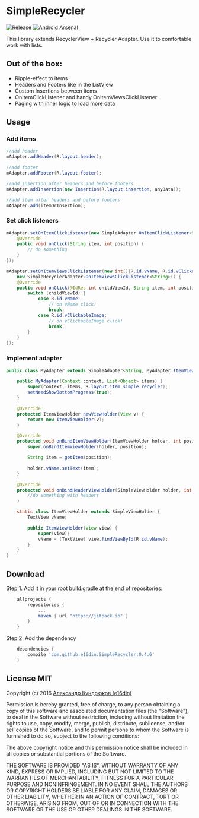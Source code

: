 # SimpleRecycler

[![Release](https://jitpack.io/v/e16din/SimpleRecycler.svg)](https://jitpack.io/#e16din/SimpleRecycler)
[![Android Arsenal](https://img.shields.io/badge/Android%20Arsenal-SimpleRecycler-green.svg?style=true)](https://android-arsenal.com/details/1/4223)

This library extends RecyclerView + Recycler Adapter.
Use it to comfortable work with lists.

## Out of the box:
* Ripple-effect to items
* Headers and Footers like in the ListView
* Custom Insertions between items
* OnItemClickListener and handy OnItemViewsClickListener
* Paging with inner logic to load more data


## Usage
### Add items
```java
//add header
mAdapter.addHeader(R.layout.header);

//add footer
mAdapter.addFooter(R.layout.footer);

//add insertion after headers and before footers
mAdapter.addInsertion(new Insertion(R.layout.insertion, anyData));

//add item after headers and before footers
mAdapter.add(itemOrInsertion);
```

### Set click listeners
```java
mAdapter.setOnItemClickListener(new SimpleAdapter.OnItemClickListener<String>() {
    @Override
    public void onClick(String item, int position) {
        // do something
    }
});

mAdapter.setOnItemViewsClickListener(new int[]{R.id.vName, R.id.vClickableImage},
    new SimpleRecyclerAdapter.OnItemViewsClickListener<String>() {
    @Override
    public void onClick(@IdRes int childViewId, String item, int position) {
        switch (childViewId) {
            case R.id.vName:
                // on vName click!
                break;
            case R.id.vClickableImage:
                // on vClickableImage click!
                break;
        }
    }
});
```

### Implement adapter
```java
public class MyAdapter extends SimpleAdapter<String, MyAdapter.ItemViewHolder> {

    public MyAdapter(Context context, List<Object> items) {
        super(context, items, R.layout.item_simple_recycler);
        setNeedShowBottomProgress(true);
    }

    @Override
    protected ItemViewHolder newViewHolder(View v) {
        return new ItemViewHolder(v);
    }

    @Override
    protected void onBindItemViewHolder(ItemViewHolder holder, int position) {
        super.onBindItemViewHolder(holder, position);

        String item = getItem(position);

        holder.vName.setText(item);
    }

    @Override
    protected void onBindHeaderViewHolder(SimpleViewHolder holder, int position) {
        //do something with headers
    }

    static class ItemViewHolder extends SimpleViewHolder {
        TextView vName;

        public ItemViewHolder(View view) {
            super(view);
            vName = (TextView) view.findViewById(R.id.vName);
        }
    }
}
```


## Download
Step 1. Add it in your root build.gradle at the end of repositories:
```groovy
    allprojects {
        repositories {
            ...
            maven { url "https://jitpack.io" }
        }
    }
```
Step 2. Add the dependency
```groovy
    dependencies {
        compile 'com.github.e16din:SimpleRecycler:0.4.6'
    }
```

## License MIT
Copyright (c) 2016 [Александр Кундрюков (e16din)](http://goo.gl/pzjc8x)

Permission is hereby granted, free of charge, to any person obtaining a copy
of this software and associated documentation files (the "Software"), to deal
in the Software without restriction, including without limitation the rights
to use, copy, modify, merge, publish, distribute, sublicense, and/or sell
copies of the Software, and to permit persons to whom the Software is
furnished to do so, subject to the following conditions:

The above copyright notice and this permission notice shall be included in all
copies or substantial portions of the Software.

THE SOFTWARE IS PROVIDED "AS IS", WITHOUT WARRANTY OF ANY KIND, EXPRESS OR
IMPLIED, INCLUDING BUT NOT LIMITED TO THE WARRANTIES OF MERCHANTABILITY,
FITNESS FOR A PARTICULAR PURPOSE AND NONINFRINGEMENT. IN NO EVENT SHALL THE
AUTHORS OR COPYRIGHT HOLDERS BE LIABLE FOR ANY CLAIM, DAMAGES OR OTHER
LIABILITY, WHETHER IN AN ACTION OF CONTRACT, TORT OR OTHERWISE, ARISING FROM,
OUT OF OR IN CONNECTION WITH THE SOFTWARE OR THE USE OR OTHER DEALINGS IN THE
SOFTWARE.
